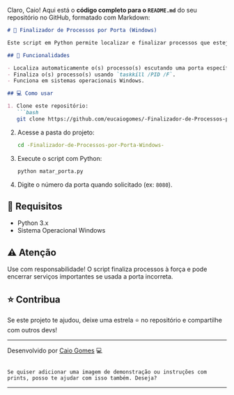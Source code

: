 Claro, Caio! Aqui está o **código completo para o `README.md`** do seu repositório no GitHub, formatado com Markdown:

````markdown
# 🔧 Finalizador de Processos por Porta (Windows)

Este script em Python permite localizar e finalizar processos que estejam utilizando uma porta específica no Windows. Ideal para desenvolvedores que precisam liberar rapidamente portas ocupadas, como a 8080.

## 🚀 Funcionalidades

- Localiza automaticamente o(s) processo(s) escutando uma porta específica.
- Finaliza o(s) processo(s) usando `taskkill /PID /F`.
- Funciona em sistemas operacionais Windows.

## 💻 Como usar

1. Clone este repositório:
   ```bash
   git clone https://github.com/eucaiogomes/-Finalizador-de-Processos-por-Porta-Windows-.git
````

2. Acesse a pasta do projeto:

   ```bash
   cd -Finalizador-de-Processos-por-Porta-Windows-
   ```
3. Execute o script com Python:

   ```bash
   python matar_porta.py
   ```
4. Digite o número da porta quando solicitado (ex: `8080`).

## 📌 Requisitos

* Python 3.x
* Sistema Operacional Windows

## ⚠️ Atenção

Use com responsabilidade! O script finaliza processos à força e pode encerrar serviços importantes se usada a porta incorreta.

## ⭐ Contribua

Se este projeto te ajudou, deixe uma estrela ⭐ no repositório e compartilhe com outros devs!

---

Desenvolvido por [Caio Gomes](https://github.com/eucaiogomes) 💻

```

Se quiser adicionar uma imagem de demonstração ou instruções com prints, posso te ajudar com isso também. Deseja?
```
****
